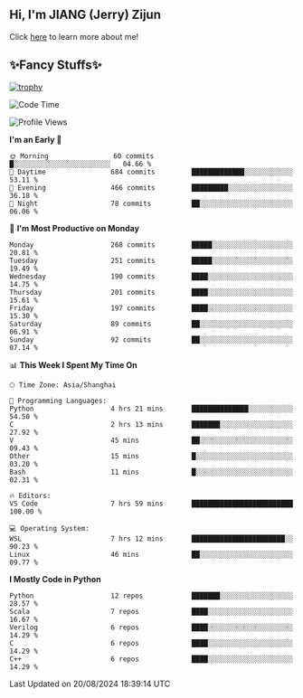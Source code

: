 ## Hi, I'm JIANG (Jerry) Zijun

Click [here](https://jzjerry.github.io/about/) to learn more about me!

## ✨Fancy Stuffs✨
[![trophy](https://github-profile-trophy.vercel.app/?username=jzjerry&theme=onedark)](https://github.com/ryo-ma/github-profile-trophy)
<!--START_SECTION:waka-->
![Code Time](http://img.shields.io/badge/Code%20Time-584%20hrs%2045%20mins-blue)

![Profile Views](http://img.shields.io/badge/Profile%20Views-15-blue)

**I'm an Early 🐤** 

```text
🌞 Morning                60 commits          █░░░░░░░░░░░░░░░░░░░░░░░░   04.66 % 
🌆 Daytime                684 commits         █████████████░░░░░░░░░░░░   53.11 % 
🌃 Evening                466 commits         █████████░░░░░░░░░░░░░░░░   36.18 % 
🌙 Night                  78 commits          ██░░░░░░░░░░░░░░░░░░░░░░░   06.06 % 
```
📅 **I'm Most Productive on Monday** 

```text
Monday                   268 commits         █████░░░░░░░░░░░░░░░░░░░░   20.81 % 
Tuesday                  251 commits         █████░░░░░░░░░░░░░░░░░░░░   19.49 % 
Wednesday                190 commits         ████░░░░░░░░░░░░░░░░░░░░░   14.75 % 
Thursday                 201 commits         ████░░░░░░░░░░░░░░░░░░░░░   15.61 % 
Friday                   197 commits         ████░░░░░░░░░░░░░░░░░░░░░   15.30 % 
Saturday                 89 commits          ██░░░░░░░░░░░░░░░░░░░░░░░   06.91 % 
Sunday                   92 commits          ██░░░░░░░░░░░░░░░░░░░░░░░   07.14 % 
```


📊 **This Week I Spent My Time On** 

```text
🕑︎ Time Zone: Asia/Shanghai

💬 Programming Languages: 
Python                   4 hrs 21 mins       ██████████████░░░░░░░░░░░   54.50 % 
C                        2 hrs 13 mins       ███████░░░░░░░░░░░░░░░░░░   27.92 % 
V                        45 mins             ██░░░░░░░░░░░░░░░░░░░░░░░   09.43 % 
Other                    15 mins             █░░░░░░░░░░░░░░░░░░░░░░░░   03.20 % 
Bash                     11 mins             █░░░░░░░░░░░░░░░░░░░░░░░░   02.31 % 

🔥 Editors: 
VS Code                  7 hrs 59 mins       █████████████████████████   100.00 % 

💻 Operating System: 
WSL                      7 hrs 12 mins       ███████████████████████░░   90.23 % 
Linux                    46 mins             ██░░░░░░░░░░░░░░░░░░░░░░░   09.77 % 
```

**I Mostly Code in Python** 

```text
Python                   12 repos            ███████░░░░░░░░░░░░░░░░░░   28.57 % 
Scala                    7 repos             ████░░░░░░░░░░░░░░░░░░░░░   16.67 % 
Verilog                  6 repos             ████░░░░░░░░░░░░░░░░░░░░░   14.29 % 
C                        6 repos             ████░░░░░░░░░░░░░░░░░░░░░   14.29 % 
C++                      6 repos             ████░░░░░░░░░░░░░░░░░░░░░   14.29 % 
```




 Last Updated on 20/08/2024 18:39:14 UTC
<!--END_SECTION:waka-->

